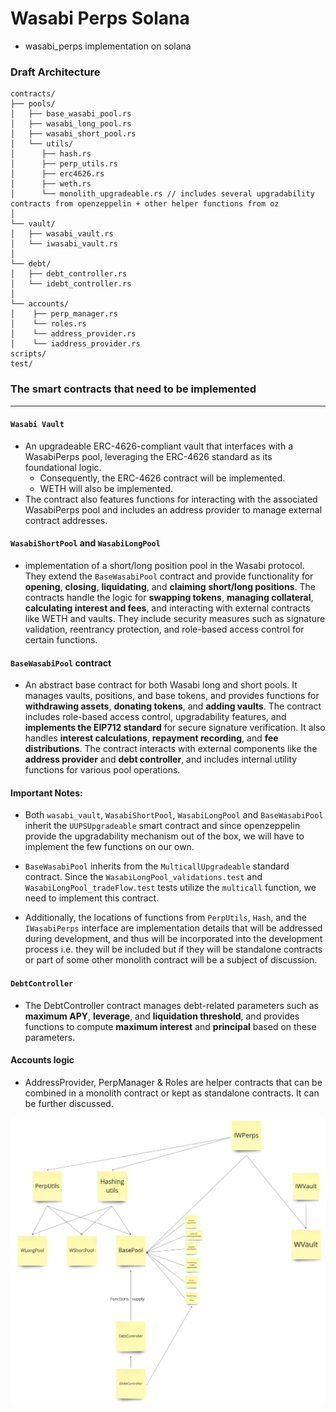 # Wasabi Perps Solana
* wasabi_perps implementation on solana

### Draft Architecture
```
contracts/
├── pools/
│   ├── base_wasabi_pool.rs
│   ├── wasabi_long_pool.rs
│   ├── wasabi_short_pool.rs
│   └── utils/
│      ├── hash.rs
│      ├── perp_utils.rs
│      ├── erc4626.rs
│      ├── weth.rs
│      └── monolith_upgradeable.rs // includes several upgradability contracts from openzeppelin + other helper functions from oz
│
└── vault/
│   ├── wasabi_vault.rs
│   └── iwasabi_vault.rs
│
└── debt/
│   ├── debt_controller.rs
│   └── idebt_controller.rs
│
└── accounts/
│    ├── perp_manager.rs
│    └── roles.rs
│    └── address_provider.rs
│    └── iaddress_provider.rs
scripts/
test/
```

### The smart contracts that need to be implemented
-----
#### `Wasabi Vault`
* An upgradeable ERC-4626-compliant vault that interfaces with a WasabiPerps pool, leveraging the ERC-4626 standard as its foundational logic.
  * Consequently, the ERC-4626 contract will be implemented.
  * WETH will also be implemented.
* The contract also features functions for interacting with the associated WasabiPerps pool and includes an address provider to manage external contract addresses.

#### `WasabiShortPool` and `WasabiLongPool`
* implementation of a short/long position pool in the Wasabi protocol. They extend the `BaseWasabiPool` contract and provide functionality for **opening**, **closing**, **liquidating**, and **claiming** **short/long positions**. The contracts handle the logic for **swapping tokens**, **managing collateral**, **calculating interest and fees**, and interacting with external contracts like WETH and vaults. They include security measures such as signature validation, reentrancy protection, and role-based access control for certain functions.

#### `BaseWasabiPool` contract
* An abstract base contract for both Wasabi long and short pools. It manages vaults, positions, and base tokens, and provides functions for **withdrawing assets**, **donating tokens**, and **adding vaults**. The contract includes role-based access control, upgradability features, and **implements the EIP712 standard** for secure signature verification. It also handles **interest calculations**, **repayment recording**, and **fee distributions**. The contract interacts with external components like the **address provider** and **debt controller**, and includes internal utility functions for various pool operations.

#### Important Notes:
- Both `wasabi_vault`, `WasabiShortPool`, `WasabiLongPool` and `BaseWasabiPool` inherit the `UUPSUpgradeable` smart contract and since openzeppelin provide the upgradability mechanism out of the box, we will have to implement the few functions on our own.

- `BaseWasabiPool` inherits from the `MulticallUpgradeable` standard contract. Since the `WasabiLongPool_validations.test` and `WasabiLongPool_tradeFlow.test` tests utilize the `multicall` function, we need to implement this contract.

- Additionally, the locations of functions from `PerpUtils`, `Hash`, and the `IWasabiPerps` interface are implementation details that will be addressed during development, and thus will be incorporated into the development process i.e. they will be included but if they will be standalone contracts or part of some other monolith contract will be a subject of discussion.

#### `DebtController`
- The DebtController contract manages debt-related parameters such as **maximum APY**, **leverage**, and **liquidation threshold**, and provides functions to compute **maximum interest** and **principal** based on these parameters.

#### Accounts logic
* AddressProvider, PerpManager & Roles are helper contracts that can be combined in a monolith contract or kept as standalone contracts. It can be further discussed.

![image](./image.png)
